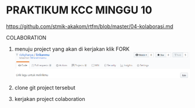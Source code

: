 # PRAKTIKUM KCC MINGGU 10
https://github.com/stmik-akakom/rtfm/blob/master/04-kolaborasi.md

COLABORATION

1. menuju project yang akan di kerjakan
klik FORK
![alt text](IMG10/01.PNG)

2. clone git project tersebut

3. kerjakan project colaboration